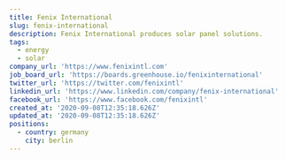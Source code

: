 ```yaml
---
title: Fenix International
slug: fenix-international
description: Fenix International produces solar panel solutions.
tags:
  - energy
  - solar
company_url: 'https://www.fenixintl.com'
job_board_url: 'https://boards.greenhouse.io/fenixinternational'
twitter_url: 'https://twitter.com/fenixintl'
linkedin_url: 'https://www.linkedin.com/company/fenix-international'
facebook_url: 'https://www.facebook.com/fenixintl'
created_at: '2020-09-08T12:35:18.626Z'
updated_at: '2020-09-08T12:35:18.626Z'
positions:
  - country: germany
    city: berlin
---
```

